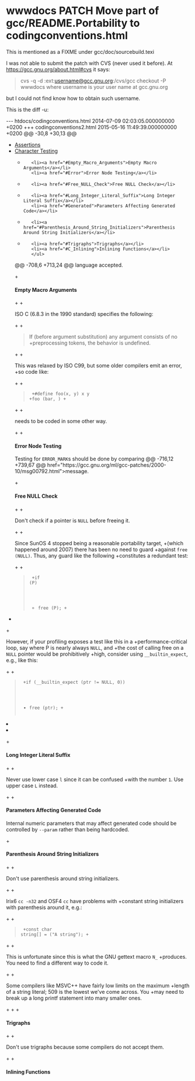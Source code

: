 # wwwdocs PATCH Move part of gcc/README.Portability to codingconventions.html

This is mentioned as a FIXME under gcc/doc/sourcebuild.texi

I was not able to submit the patch with CVS (never used it before). At https://gcc.gnu.org/about.html#cvs it says:

> cvs -q -d :ext:username@gcc.gnu.org:/cvs/gcc checkout -P wwwdocs where username is your user name at gcc.gnu.org

but I could not find know how to obtain such username.

This is the diff -u:

--- htdocs/codingconventions.html    2014-07-09 02:03:05.000000000 +0200
+++ codingconventions2.html    2015-05-16 11:49:39.000000000 +0200
@@ -30,8 +30,13 @@
         <ul>
         <li><a href="#Assertions">Assertions</a></li>
         <li><a href="#Character">Character Testing</a></li>
+        <li><a href="#Empty_Macro_Arguments">Empty Macro Arguments</a></li>
         <li><a href="#Error">Error Node Testing</a></li>
+        <li><a href="#Free_NULL_Check">Free NULL Check</a></li>
+        <li><a href="#Long_Integer_Literal_Suffix">Long Integer Literal Suffix</a></li>
         <li><a href="#Generated">Parameters Affecting Generated Code</a></li>
+        <li><a href="#Parenthesis_Around_String_Initializers">Parenthesis Around String Initializers</a></li>
+        <li><a href="#Trigraphs">Trigraphs</a></li>
         <li><a href="#C_Inlining">Inlining Functions</a></li>
         </ul>
     </li>
@@ -708,6 +713,24 @@
 language accepted.</p>
 
 
+<h4><a name="Empty_Macro_Arguments">Empty Macro Arguments</a></h4>
+
+<p>ISO C (6.8.3 in the 1990 standard) specifies the following:</p>
+
+<blockquote>If (before argument substitution) any argument consists of no
+preprocessing tokens, the behavior is undefined.</blockquote>
+
+<p>This was relaxed by ISO C99, but some older compilers emit an error,
+so code like:</p>
+
+<blockquote><pre><code>
+#define foo(x, y) x y
+foo (bar, )
+</code></pre></blockquote>
+
+<p>needs to be coded in some other way.</p>
+
+
 <h4><a name="Error">Error Node Testing</a></h4>
 
 <p>Testing for <code>ERROR_MARK</code>s should be done by comparing
@@ -716,12 +739,67 @@
 href="https://gcc.gnu.org/ml/gcc-patches/2000-10/msg00792.html">message</a>.</p>
 
 
+<h4><a name="Free_NULL_Check">Free NULL Check</a></h4>
+
+<p>Don't check if a pointer is <code>NULL</code> before freeing it.</p>
+
+<p>Since SunOS 4 stopped being a reasonable portability target,
+(which happened around 2007) there has been no need to guard
+against <code>free (NULL)</code>.  Thus, any guard like the following
+constitutes a redundant test:</p>
+
+<blockquote><pre><code>
+if (P)
+  free (P);
+</code></pre></blockquote>
+
+<p>However, if your profiling exposes a test like this in a
+performance-critical loop, say where P is nearly always <code>NULL</code>, and
+the cost of calling free on a <code>NULL</code> pointer would be prohibitively
+high, consider using <code>__builtin_expect</code>, e.g., like this:</p>
+
+<blockquote><pre><code>
+if (__builtin_expect (ptr != NULL, 0))
+  free (ptr);
+</code></pre></blockquote>
+
+
+<h4><a name="Long_Integer_Literal_Suffix">Long Integer Literal Suffix</a></h4>
+
+<p>Never use lower case <code>l</code> since it can be confused
+with the number <code>1</code>.  Use upper case <code>L</code> instead.</p>
+
+
 <h4><a name="Generated">Parameters Affecting Generated Code</a></h4>
 
 <p>Internal numeric parameters that may affect generated code should
 be controlled by <code>--param</code> rather than being hardcoded.</p>
 
 
+<h4><a name="Parenthesis_Around_String_Initializers">Parenthesis Around String Initializers</a></h4>
+
+<p>Don't use parenthesis around string initializers.<p>
+
+<p>Irix6 <code>cc -n32</code> and OSF4 <code>cc</code> have problems with
+constant string initializers with parenthesis around it, e.g.:</p>
+
+<blockquote><pre><code>
+const char string[] = ("A string");
+</code></pre></blockquote>
+
+<p>This is unfortunate since this is what the GNU gettext macro <code>N_</code>
+produces.  You need to find a different way to code it.<p>
+
+<p>Some compilers like MSVC++ have fairly low limits on the maximum
+length of a string literal; 509 is the lowest we've come across.  You
+may need to break up a long printf statement into many smaller ones. </p>
+
+
+<h4><a name="Trigraphs">Trigraphs</a></h4>
+
+<p>Don't use trigraphs because some compilers do not accept them.<p>
+
+
 <h4><a name="C_Inlining">Inlining Functions</a></h4>
 
 <p>

